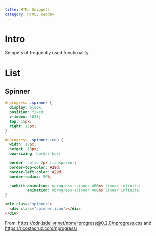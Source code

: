 ```yaml
---
title: HTML Snippets
category: HTML, webdev
---
```


# Intro

Snippets of frequently used functionality.

# List

## Spinner

```css
#nprogress .spinner {
  display: block;
  position: fixed;
  z-index: 1031;
  top: 15px;
  right: 15px;
}

#nprogress .spinner-icon {
  width: 18px;
  height: 18px;
  box-sizing: border-box;

  border: solid 2px transparent;
  border-top-color: #29d;
  border-left-color: #29d;
  border-radius: 50%;

  -webkit-animation: nprogress-spinner 400ms linear infinite;
          animation: nprogress-spinner 400ms linear infinite;
}

```

```html
<div class="spinner">
  <div class="spinner-icon"></div>
</div>
```

From: https://cdn.jsdelivr.net/npm/nprogress@0.2.0/nprogress.css and https://ricostacruz.com/nprogress/

